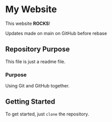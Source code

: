 # My Website

This website __ROCKS__!

Updates made on main on GitHub before rebase

## Repository Purpose

This file is just a readme file.

### Purpose

Using Git and GitHub together.

## Getting Started

To get started, just `clone` the repository.
